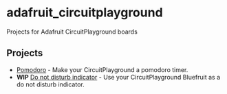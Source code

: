# adafruit_circuitplayground

Projects for Adafruit CircuitPlayground boards

## Projects

- [Pomodoro](./pomodoro/README.md) - Make your CircuitPlayground a pomodoro timer.
- **WIP** [Do not disturb indicator](./do-not-disturb-indicator/README.md) - Use your CircuitPlayground Bluefruit as a do not disturb indicator.
